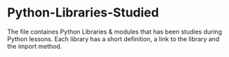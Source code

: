 # Python-Libraries-Studied
The file containes Python Libraries & modules that has been studies during Python lessons.
Each library has a short definition, a link to the library and the import method.